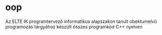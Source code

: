 # oop
Az ELTE IK programtervező informatikus alapszakon tanult obektumelvű programozás tárgyához készült összes programkód C++ nyelven
